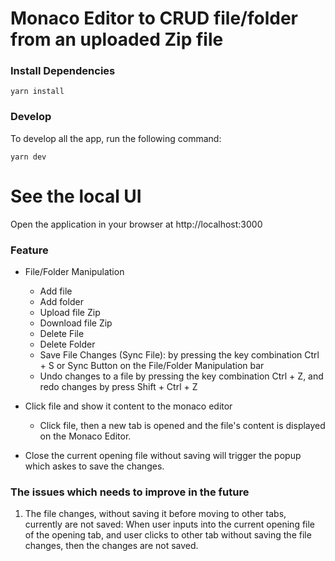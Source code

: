 # Monaco Editor to CRUD file/folder from an uploaded Zip file

### Install Dependencies
```
yarn install
```

### Develop
To develop all the app, run the following command:

```
yarn dev
```
# See the local UI
Open the application in your browser at http://localhost:3000

### Feature

- File/Folder Manipulation
  - Add file
  - Add folder
  - Upload file Zip
  - Download file Zip
  - Delete File
  - Delete Folder
  - Save File Changes (Sync File): by pressing the key combination Ctrl + S or Sync Button on the File/Folder Manipulation bar
  - Undo changes to a file by pressing the key combination Ctrl + Z, and redo changes by press Shift + Ctrl + Z
  

- Click file and show it content to the monaco editor
  - Click file, then a new tab is opened and the file's content is displayed on the Monaco Editor.

- Close the current opening file without saving will trigger the popup which askes to save the changes.

### The issues which needs to improve in the future

1. The file changes, without saving it before moving to other tabs, currently are not saved: When user inputs into the current opening file of the opening tab, and user clicks to other tab without saving the file changes, then the changes are not saved.
